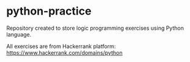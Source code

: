 # python-practice
Repository created to store logic programming exercises using Python language.

All exercises are from Hackerrank platform: https://www.hackerrank.com/domains/python
